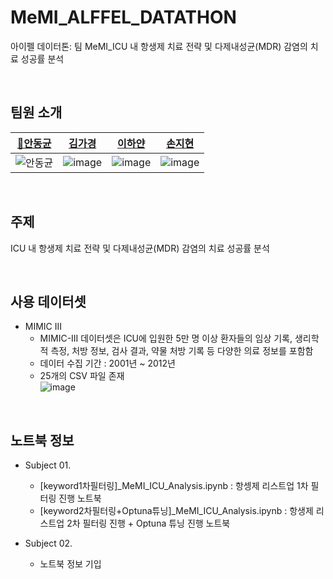 # MeMI_ALFFEL_DATATHON
아이펠 데이터톤: 팀 MeMI_ICU 내 항생제 치료 전략 및 다제내성균(MDR) 감염의 치료 성공률 분석

<br>

## 팀원 소개
| [👑안동균]() | [김가경]() | [이하얀](https://github.com/hayannn) | [손지현]() |
|:-----------------------------------------------------------------------------------------------:|:-----------------------------------------------------------------------------------------------:|:-------------------------------------------------------------------------------------------------:|:-------------------------------------------------------------------------------------------------:|
|  ![안동균](https://github.com/user-attachments/assets/9b93a4cb-722d-4196-b537-5488c663c1e5)  |  ![image](https://github.com/user-attachments/assets/525cd00d-a760-46bb-9b3f-637b1e1cd196) | ![image](https://github.com/user-attachments/assets/fb2de7ba-8053-48b0-8529-0778a1b8cac7)  | ![image](https://github.com/user-attachments/assets/56537ffe-17e9-45ed-81ab-6e88da523c27) |


<br>

## 주제
ICU 내 항생제 치료 전략 및 다제내성균(MDR) 감염의 치료 성공률 분석

<br>

## 사용 데이터셋
- MIMIC III
  - MIMIC-III 데이터셋은 ICU에 입원한 5만 명 이상 환자들의 임상 기록, 생리학적 측정, 처방 정보, 검사 결과, 약물 처방 기록 등 다양한 의료 정보를 포함함
  - 데이터 수집 기간 : 2001년 ~ 2012년
  - 25개의 CSV 파일 존재  <br>
![image](https://github.com/user-attachments/assets/6f2fed3c-5562-4986-ae26-aa3239e409df)

<br>

## 노트북 정보
- Subject 01.
  - [keyword1차필터링]_MeMI_ICU_Analysis.ipynb : 항셍제 리스트업 1차 필터링 진행 노트북
  - [keyword2차필터링+Optuna튜닝]_MeMI_ICU_Analysis.ipynb : 항생제 리스트업 2차 필터링 진행 + Optuna 튜닝 진행 노트북

- Subject 02.
  - 노트북 정보 기입
